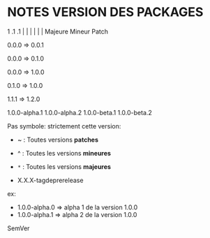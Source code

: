 # NOTES VERSION DES PACKAGES

1       .1      .1
|       |       |
|       |       |
Majeure Mineur  Patch

0.0.0 => 0.0.1

0.0.0 => 0.1.0

0.0.0 => 1.0.0

0.1.0 => 1.0.0

1.1.1 => 1.2.0

1.0.0-alpha.1
1.0.0-alpha.2
1.0.0-beta.1
1.0.0-beta.2

Pas symbole: strictement cette version:
- ~ : Toutes versions **patches**
- ^ : Toutes les versions **mineures**
- `*` : Toutes les versions **majeures**

- X.X.X-tagdeprerelease

ex: 
- 1.0.0-alpha.0 => alpha 1 de la version 1.0.0
- 1.0.0-alpha.1 => alpha 2 de la version 1.0.0

SemVer

